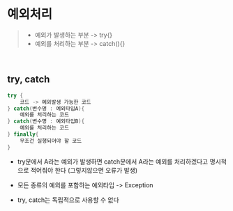 # **예외처리**
> - 예외가 발생하는 부분 -> try{}
> - 예외를 처리하는 부분 -> catch(){}

<br>

## **try, catch**

```kotlin
try {
    코드 -> 예외발생 가능한 코드
} catch(변수명 : 예외타입A){
    예외를 처리하는 코드
} catch(변수명 : 예외타입B){
    예외를 처리하는 코드
} finally{
    무조건 실행되어야 할 코드
}
```

- try문에서 A라는 예외가 발생하면 catch문에서 A라는 예외를 처리하겠다고 명시적으로 적어줘야 한다 (그렇지않으면 오류가 발생)

- 모든 종류의 예외를 포함하는 예외타입 -> Exception

- try, catch는 독립적으로 사용할 수 없다
